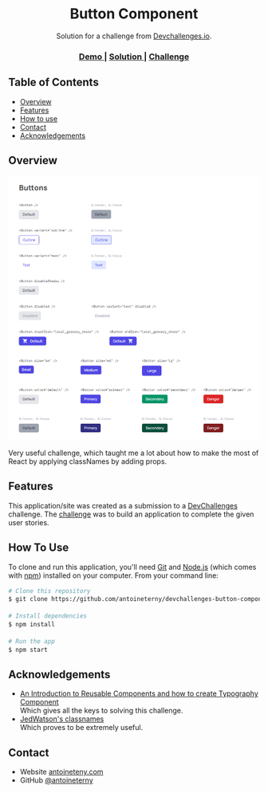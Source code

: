 
<h1 align="center">Button Component</h1>

<div align="center">
   Solution for a challenge from  <a href="http://devchallenges.io" target="_blank">Devchallenges.io</a>.
</div>

<div align="center">
  <h3>
    <a href="https://condescending-gates-d9d463.netlify.app/">
      Demo
    </a>
    <span> | </span>
    <a href="https://github.com/antoineterny/devchallenges-button-component">
      Solution
    </a>
    <span> | </span>
    <a href="https://devchallenges.io/challenges/ohgVTyJCbm5OZyTB2gNY">
      Challenge
    </a>
  </h3>
</div>

<!-- TABLE OF CONTENTS -->

## Table of Contents

- [Overview](#overview)
- [Features](#features)
- [How to use](#how-to-use)
- [Contact](#contact)
- [Acknowledgements](#acknowledgements)

<!-- OVERVIEW -->

## Overview

[![screenshot](screenshot.png)](https://condescending-gates-d9d463.netlify.app/)

Very useful challenge, which taught me a lot about how to make the most of React by applying classNames by adding props.

## Features

<!-- List the features of your application or follow the template. Don't share the figma file here :) -->

This application/site was created as a submission to a [DevChallenges](https://devchallenges.io/challenges) challenge. The [challenge](https://devchallenges.io/challenges/ohgVTyJCbm5OZyTB2gNY) was to build an application to complete the given user stories.

## How To Use

<!-- Example: -->

To clone and run this application, you'll need [Git](https://git-scm.com) and [Node.js](https://nodejs.org/en/download/) (which comes with [npm](http://npmjs.com)) installed on your computer. From your command line:

```bash
# Clone this repository
$ git clone https://github.com/antoineterny/devchallenges-button-component

# Install dependencies
$ npm install

# Run the app
$ npm start
```

## Acknowledgements

<!-- This section should list any articles or add-ons/plugins that helps you to complete the project. This is optional but it will help you in the future. For example -->

- [An Introduction to Reusable Components and how to create Typography Component](https://blogs.devchallenges.io/posts/wZKx9Jr3LTQaTZ4HXqdw)   
Which gives all the keys to solving this challenge.
- [JedWatson's classnames](https://github.com/JedWatson/classnames#readme)   
Which proves to be extremely useful.


## Contact

- Website [antoineteny.com](https://antoineterny.com/)
- GitHub [@antoineterny](https://github.com/antoineterny/)